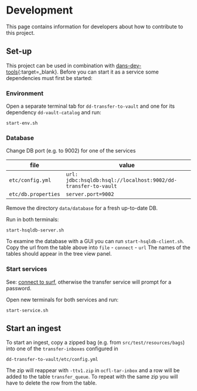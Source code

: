 Development
===========
This page contains information for developers about how to contribute to this project.

Set-up
------
This project can be used in combination with  [dans-dev-tools]{:target=_blank}. Before you can start it as a service
some dependencies must first be started:

### Environment

Open a separate terminal tab for `dd-transfer-to-vault` and one for its dependency `dd-vault-catalog` and run:

```commandline
start-env.sh
```

### Database

Change DB port (e.g. to 9002) for one of the services

| file | value |
|------|-------|
| `etc/config.yml` | `url: jdbc:hsqldb:hsql://localhost:9002/dd-transfer-to-vault` |
| `etc/db.properties` | `server.port=9002` |

Remove the directory `data/database` for a fresh up-to-date DB.

Run in both terminals:

```commandline
start-hsqldb-server.sh
```

To examine the database with a GUI you can run `start-hsqldb-client.sh`.
Copy the url from the table above into `file` - `connect` - `url`
The names of the tables should appear in the tree view panel.


### Start services

See: [connect to surf](https://github.com/DANS-KNAW/dd-dtap/blob/master/docs/connect-transfer-server-to-surf-data-archive.md),
otherwise the transfer service will prompt for a password.

Open new terminals for both services and run:

```commandline
start-service.sh
```

## Start an ingest

To start an ingest, copy a zipped bag (e.g. from `src/test/resources/bags`) into one of the `transfer-inboxes` configured in  

    dd-transfer-to-vault/etc/config.yml

The zip will reappear with `-ttv1.zip` in `ocfl-tar-inbox` and a row will be added to the table `transfer_queue`.
To repeat with the same zip you will have to delete the row from the table.

[dans-dev-tools]: https://github.com/DANS-KNAW/dans-dev-tools#dans-dev-tools
